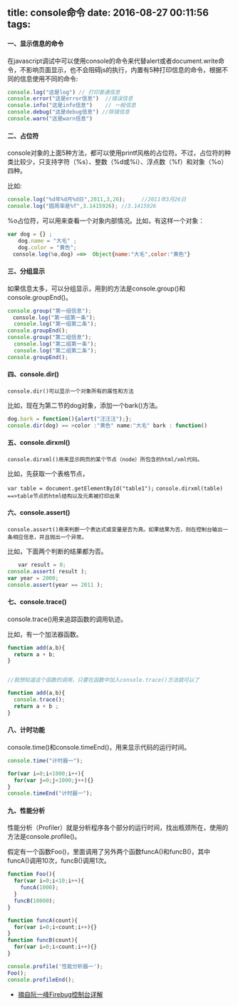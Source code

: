 title: console命令
date: 2016-08-27 00:11:56
tags:
---

#### 一、显示信息的命令

在javascript调试中可以使用console的命令来代替alert或者document.write命令，不影响页面显示，也不会阻碍js的执行，内置有5种打印信息的命令，根据不同的信息使用不同的命令:

<!-- more -->

```javascript
console.log("这是log") // 打印普通信息
console.error("这是error信息")  //错误信息
console.info("这是info信息") 	// 一般信息
console.debug("这是debug信息") //除错信息
console.warn("这是warn信息")
```

#### 二、占位符

console对象的上面5种方法，都可以使用printf风格的占位符。不过，占位符的种类比较少，只支持字符（%s）、整数（%d或%i）、浮点数（%f）和对象（%o）四种。

比如:

```javascript
console.log("%d年%d月%d日",2011,3,26);     //2011年3月26日
console.log("圆周率是%f",3.1415926); //3.1415926
```

%o占位符，可以用来查看一个对象内部情况。比如，有这样一个对象：

```javascript
var dog = {} ;
　　dog.name = "大毛" ;
　　dog.color = "黄色";
　console.log(%o,dog) ==>  Object{name:"大毛",color:"黄色"}
```

#### 三、分组显示

如果信息太多，可以分组显示，用到的方法是console.group()和console.groupEnd()。	　

```javascript
console.group("第一组信息");
　console.log("第一组第一条");
  console.log("第一组第二条");
console.groupEnd();
console.group("第二组信息");
  console.log("第二组第一条");
  console.log("第二组第二条");
console.groupEnd();
```

#### 四、console.dir()

`console.dir()可以显示一个对象所有的属性和方法`

比如，现在为第二节的dog对象，添加一个bark()方法。

```javascript
dog.bark = function(){alert("汪汪汪");};
console.dir(dog) == >color :"黄色" name:"大毛" bark : function()
```

#### 五、console.dirxml()

`console.dirxml()用来显示网页的某个节点（node）所包含的html/xml代码。`

比如，先获取一个表格节点，

`var table = document.getElementById("table1");`
`console.dirxml(table)  ==>table节点的html结构以及元素被打印出来`

#### 六、console.assert()

`console.assert()用来判断一个表达式或变量是否为真。如果结果为否，则在控制台输出一条相应信息，并且抛出一个异常。`

比如，下面两个判断的结果都为否。

```javascript
　　var result = 0;
console.assert( result );
var year = 2000;
console.assert(year == 2011 );
```

#### 七、console.trace()
console.trace()用来追踪函数的调用轨迹。

比如，有一个加法器函数。

```javascript
function add(a,b){
  return a + b;
}


//我想知道这个函数的调用，只要在函数中加入console.trace()方法就可以了

function add(a,b){
  console.trace();
  return a + b ;
}
```

#### 八、计时功能

console.time()和console.timeEnd()，用来显示代码的运行时间。

```javascript
console.time("计时器一");

for(var i=0;i<1000;i++){
  for(var j=0;j<1000;j++){}
}
console.timeEnd("计时器一");
```

#### 九、性能分析

性能分析（Profiler）就是分析程序各个部分的运行时间，找出瓶颈所在，使用的方法是console.profile()。

假定有一个函数Foo()，里面调用了另外两个函数funcA()和funcB()，其中funcA()调用10次，funcB()调用1次。

```javascript
function Foo(){
  for(var i=0;i<10;i++){
    funcA(1000);
  }
  funcB(10000);
}

function funcA(count){
  for(var i=0;i<count;i++){}
}
function funcB(count){
  for(var i=0;i<count;i++){}
}

console.profile('性能分析器一');
Foo();
console.profileEnd();
```

- [摘自阮一峰Firebug控制台详解](http://www.ruanyifeng.com/blog/2011/03/firebug_console_tutorial.html)
